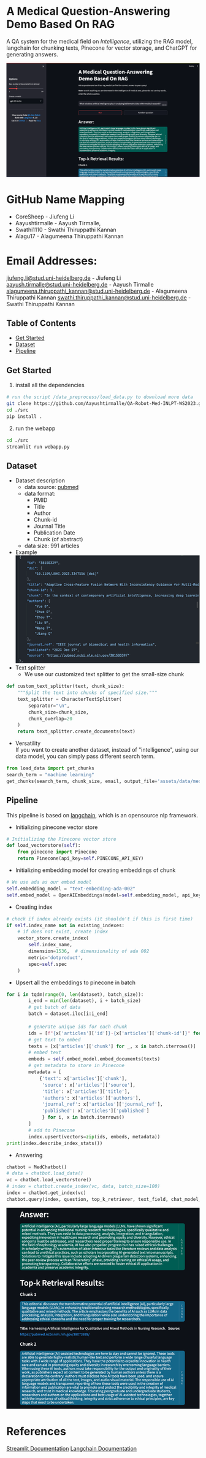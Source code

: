 # A Medical Question-Answering Demo Based On RAG
A QA system for the medical field on <em>Intelligence</em>, utilizing the RAG model, 
langchain for chunking texts, Pinecone for vector storage, and ChatGPT for generating answers.

![chat](assets/images/screenshot.png)

# GitHub Name Mapping 
- CoreSheep - Jiufeng Li
- Aayushtirmalle - Aayush Tirmalle,
- Swathi1110 - Swathi Thiruppathi Kannan
- Alagu17 - Alagumeena Thiruppathi Kannan

# Email Addresses:
jiufeng.li@stud.uni-heidelberg.de - Jiufeng Li  
aayush.tirmalle@stud.uni-heidelberg.de - Aayush Tirmalle
alagumeena.thiruppathi_kannan@stud.uni-heidelberg.de - Alagumeena Thiruppathi Kannan
swathi.thiruppathi_kannan@stud.uni-heidelberg.de - Swathi Thiruppathi Kannan

## Table of Contents
- [Get Started](#get-started)
- [Dataset](#dataset)
- [Pipeline](#pipeline)

## Get Started
1. install all the dependencies
```bash
# run the script /data_preprocess/load_data.py to download more data
git clone https://github.com/Aayushtirmalle/QA-Robot-Med-INLPT-WS2023.git
cd ./src
pip install .
```
2. run the webapp
```bash
cd ./src
streamlit run webapp.py
```


## Dataset

- Dataset description
    - data source: [pubmed](https://pubmed.ncbi.nlm.nih.gov/)
    - data format:
      - PMID
      - Title
      - Author
      - Chunk-id
      - Journal Title
      - Publication Date
      - Chunk (of abstract)
    - data size: 991 articles
- Example
![dataset example](assets/images/dataset_example.png)
- Text splitter
  - We use our customized text splitter to get the small-size chunk
```python
def custom_text_splitter(text, chunk_size):
    """Split the text into chunks of specified size."""
    text_splitter = CharacterTextSplitter(
        separator="\n",
        chunk_size=chunk_size,
        chunk_overlap=20
    )
    return text_splitter.create_documents(text)
```

- Versatility  
If you want to create another dataset, instead of "intelligence", using our data model, you can simply pass 
different search term.
```python
from load_data import get_chunks
search_term = "machine learning"
get_chunks(search_term, chunk_size, email, output_file='assets/data/medical_articles.json')
```

## Pipeline
This pipeline is based on [langchain](https://python.langchain.com/docs/get_started/introduction), which is an opensource nlp framework.
- Initializing pinecone vector store
```python
# Initializing the Pinecone vector store
def load_vectorstore(self):
    from pinecone import Pinecone
    return Pinecone(api_key=self.PINECONE_API_KEY)
```
- Initializing embedding model for creating embeddings of chunk
```python
# We use ada as our embed model
self.embedding_model = "text-embedding-ada-002" 
self.embed_model = OpenAIEmbeddings(model=self.embedding_model, api_key=self.OPENAI_API_KEY)
```

- Creating index
```python
# check if index already exists (it shouldn't if this is first time)
if self.index_name not in existing_indexes:
    # if does not exist, create index
    vector_store.create_index(
        self.index_name,
        dimension=1536,  # dimensionality of ada 002
        metric='dotproduct',
        spec=self.spec
    )
```

- Upsert all the embeddings to pinecone in batch
```python
for i in tqdm(range(0, len(dataset), batch_size)):
        i_end = min(len(dataset), i + batch_size)
        # get batch of data
        batch = dataset.iloc[i:i_end]

        # generate unique ids for each chunk
        ids = [f"{x['articles']['id']}-{x['articles']['chunk-id']}" for i, x in batch.iterrows()]
        # get text to embed
        texts = [x['articles']['chunk'] for _, x in batch.iterrows()]
        # embed text
        embeds = self.embed_model.embed_documents(texts)
        # get metadata to store in Pinecone
        metadata = [
            {'text': x['articles']['chunk'],
             'source': x['articles']['source'],
             'title': x['articles']['title'],
             'authors': x['articles']['authors'],
             'journal_ref': x['articles']['journal_ref'],
             'published': x['articles']['published']
             } for i, x in batch.iterrows()
        ]
        # add to Pinecone
        index.upsert(vectors=zip(ids, embeds, metadata))
print(index.describe_index_stats())
```

- Answering
```python
chatbot = MedChatbot()
# data = chatbot.load_data()
vc = chatbot.load_vectorstore()
# index = chatbot.create_index(vc, data, batch_size=100)
index = chatbot.get_index(vc)
chatbot.query(index, question, top_k_retriever, text_field, chat_model_selected)
```

![answer_example](assets/images/answers_example.png)

# References
[Streamlit Documentation](https://docs.streamlit.io/)
[Langchain Documentation](https://python.langchain.com/docs/get_started/introduction)
